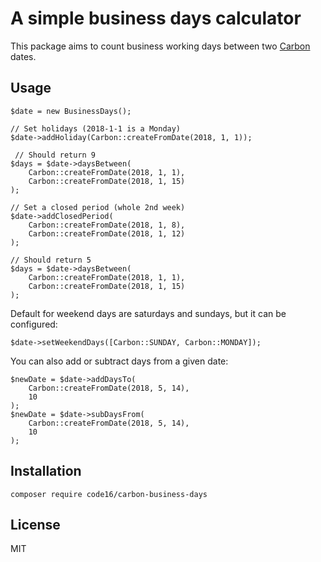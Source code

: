 # A simple business days calculator

This package aims to count business working days between two [Carbon](https://github.com/briannesbitt/Carbon) dates.

## Usage

    $date = new BusinessDays();
    
    // Set holidays (2018-1-1 is a Monday)
    $date->addHoliday(Carbon::createFromDate(2018, 1, 1));
    
     // Should return 9
    $days = $date->daysBetween(
        Carbon::createFromDate(2018, 1, 1),
        Carbon::createFromDate(2018, 1, 15)
    );
    
    // Set a closed period (whole 2nd week)
    $date->addClosedPeriod(
        Carbon::createFromDate(2018, 1, 8),
        Carbon::createFromDate(2018, 1, 12)
    );
    
    // Should return 5
    $days = $date->daysBetween(
        Carbon::createFromDate(2018, 1, 1),
        Carbon::createFromDate(2018, 1, 15)
    );
    
Default for weekend days are saturdays and sundays, but it can be configured:

    $date->setWeekendDays([Carbon::SUNDAY, Carbon::MONDAY]);
    
You can also add or subtract days from a given date:

    $newDate = $date->addDaysTo(
        Carbon::createFromDate(2018, 5, 14), 
        10
    );
    $newDate = $date->subDaysFrom(
        Carbon::createFromDate(2018, 5, 14), 
        10
    );

## Installation

    composer require code16/carbon-business-days

## License

MIT